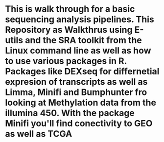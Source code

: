 # This is  walk through for a basic sequencing analysis pipelines. This Repository as Walkthrus  using E-utils and the SRA toolkit from the Linux command line as well as how to use various packages in R. Packages like DEXseq for differnetial expresion of transcripts as well as  Limma, Minifi and Bumphunter fro looking at Methylation data from the illumina 450. With the package Minifi you'll find conectivity to GEO as well as TCGA
